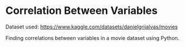 # Correlation Between Variables

Dataset used: https://www.kaggle.com/datasets/danielgrijalvas/movies

Finding correlations between variables in a movie dataset using Python.
